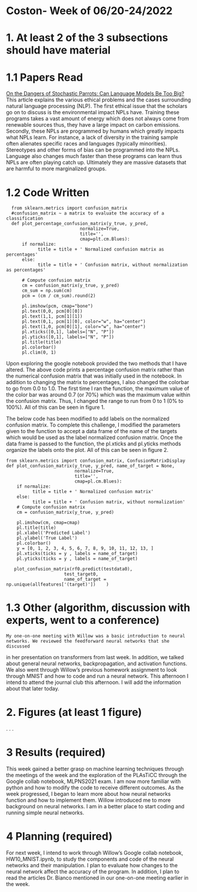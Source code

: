 # Coston- Week of 06/20-24/2022

# 1. At least 2 of the 3 subsections should have material

# 1.1 Papers Read
[On the Dangers of Stochastic Parrots: Can Language Models Be Too Big?](https://dl.acm.org/doi/pdf/10.1145/3442188.3445922) 
This article explains the various ethical problems and the cases surrounding natural language processing (NLP). The first ethical issue that 
the scholars go on to discuss is the environmental impact NPLs have. Training these programs takes a vast amount of energy which does not 
always come from renewable sources thus, they have a large impact on carbon emissions. Secondly, these NPLs are programmed by humans which 
greatly impacts what NPLs learn. For instance, a lack of diversity in the training sample often alienates specific races and languages 
(typically minorities). Stereotypes and other forms of bias can be programmed into the NPLs. Language also changes much faster than these 
programs can learn thus NPLs are often playing catch up. Ultimately they are massive datasets that are harmful to more marginalized groups. 

# 1.2 Code Written

      from sklearn.metrics import confusion_matrix
      #confusion_matrix ~ a matrix to evaluate the accuracy of a classification
      def plot_percentage_confusion_matrix(y_true, y_pred,
                                normalize=True,
                                title='',
                                cmap=plt.cm.Blues):      
          if normalize:
                title = title + ' Normalized confusion matrix as percentages'
          else:
                title = title + ' Confusion matrix, without normalization as percentages'

          # Compute confusion matrix
          cm = confusion_matrix(y_true, y_pred)
          cm_sum = np.sum(cm)
          pcm = (cm / cm_sum).round(2)

          pl.imshow(pcm, cmap="bone")
          pl.text(0,0, pcm[0][0])
          pl.text(1,1, pcm[1][1])
          pl.text(0,1, pcm[1][0], color="w", ha="center")
          pl.text(1,0, pcm[0][1], color="w", ha="center")
          pl.xticks([0,1], labels=["N", "P"])
          pl.yticks([0,1], labels=["N", "P"])
          pl.title(title)
          pl.colorbar()
          pl.clim(0, 1) 

Upon exploring the google notebook provided the two methods that I have altered. The above code prints a percentage confusion matrix 
rather than the numerical confusion matrix that was initially used in the notebook. In addition to changing the matrix to percentages, 
I also changed the colorbar to go from 0.0 to 1.0. The first time I ran the function, the maximum value of the color bar was around 0.7 
(or 70%) which was the maximum value within the confusion matrix. Thus, I changed the range to run from 0 to 1 (0% to 100%). All of this 
can be seen in figure 1.

The below code has been modified to add labels on the normalized confusion matrix. To complete this challenge, I modified the parameters 
given to the function to accept a data frame of the name of the targets which would be used as the label normalized confusion matrix. 
Once the data frame is passed to the function, the pl.xticks and pl.yticks methods organize the labels onto the plot. All of this can 
be seen in figure 2.

    from sklearn.metrics import confusion_matrix, ConfusionMatrixDisplay
    def plot_confusion_matrix(y_true, y_pred, name_of_target = None,
                              normalize=True,
                              title='',
                              cmap=pl.cm.Blues):     
        if normalize:
              title = title + ' Normalized confusion matrix'
        else:
              title = title + ' Confusion matrix, without normalization'
        # Compute confusion matrix
        cm = confusion_matrix(y_true, y_pred)

        pl.imshow(cm, cmap=cmap)
        pl.title(title)
        pl.xlabel('Predicted Label')
        pl.ylabel('True Label')
        pl.colorbar()
        y = [0, 1, 2, 3, 4, 5, 6, 7, 8, 9, 10, 11, 12, 13, ]
        pl.xticks(ticks = y , labels = name_of_target)
        pl.yticks(ticks = y , labels = name_of_target)

       plot_confusion_matrix(rf0.predict(testdata0), 
                          test_target0, 
                          name_of_target = np.unique(allfeatures['(target)'])    )

# 1.3 Other (algorithm, discussion with experts, went to a conference)

	My one-on-one meeting with Willow was a basic introduction to neural networks. We reviewed the feedforward neural networks that she discussed
  in her presentation on transformers from last week. In addition, we talked about general neural networks, backpropagation, and activation 
  functions. We also went through Willow’s previous homework assignment to look through MNIST and how to code and run a neural network.
  This afternoon I intend to attend the journal club this afternoon. I will add the information about that later today.

# 2. Figures (at least 1 figure)


. . .
# 3 Results (required)

This week gained a better grasp on machine learning techniques through the meetings of the week and the exploration of the PLAsTiCC through
the Google collab notebook, MLPNS2021 exam.  I am now more familiar with python and how to modify the code to receive different outcomes. 
As the week progressed, I began to learn more about how neural networks function and how to implement them. Willow introduced me to more 
background on neural networks. I am in a better place to start coding and running simple neural networks.

# 4 Planning (required)

For next week, I intend to work through Willow’s Google collab notebook, HW10_MNIST.ipynb, to study the components and code of the neural networks 
and their manipulation. I plan to evaluate how changes to the neural network affect the accuracy of the program. In addition, I plan to read the 
articles Dr. Bianco mentioned in our one-on-one meeting earlier in the week.
